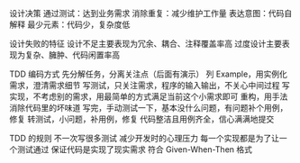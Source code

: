 
设计决策
	通过测试：达到业务需求
	消除重复：减少维护工作量
	表达意图：代码自解释
	最少元素：代码少，复杂度低

设计失败的特征
	设计不足主要表现为冗余、耦合、注释覆盖率高
	过度设计主要表现为复杂、臃肿、代码闲置率高

TDD 编码方式
	先分解任务，分离关注点（后面有演示）
	列 Example，用实例化需求，澄清需求细节
	写测试，只关注需求，程序的输入输出，不关心中间过程
	写实现，不考虑别的需求，用最简单的方式满足当前这个小需求即可
	重构，用手法消除代码里的坏味道
	写完，手动测试一下，基本没什么问题，有问题补个用例，修复
	转测试，小问题，补用例，修复
	代码整洁且用例齐全，信心满满地提交

TDD 的规则
	不一次写很多测试
		减少开发时的心理压力
	每一个实现都是为了让一个测试通过
		保证代码是实现了现实需求
	符合 Given-When-Then 格式